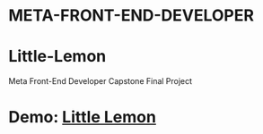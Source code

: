 # META-FRONT-END-DEVELOPER
# Little-Lemon
Meta Front-End Developer Capstone Final Project

# Demo: [Little Lemon](https://OmarrMoustafa.github.io/Little-Lemon/)
